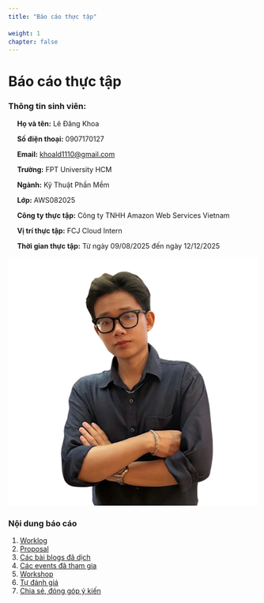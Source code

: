 ```yaml
---
title: "Báo cáo thực tập"

weight: 1
chapter: false
---
```


# Báo cáo thực tập
### Thông tin sinh viên:
&emsp; **Họ và tên:** Lê Đăng Khoa

&emsp; **Số điện thoại:** 0907170127

&emsp; **Email:** khoald1110@gmail.com

&emsp; **Trường:** FPT University HCM

&emsp; **Ngành:** Kỹ Thuật Phần Mềm

&emsp; **Lớp:** AWS082025

&emsp; **Công ty thực tập:** Công ty TNHH Amazon Web Services Vietnam

&emsp; **Vị trí thực tập:** FCJ Cloud Intern

&emsp; **Thời gian thực tập:** Từ ngày 09/08/2025 đến ngày 12/12/2025

![Ảnh đại diện của bạn](/images/Avatar.png)



### Nội dung báo cáo

1.  [Worklog](1-Worklog/)
2.  [Proposal](2-Proposal/)
3.  [Các bài blogs đã dịch](3-BlogsTranslated/)
4.  [Các events đã tham gia](4-EventParticipated/)
5.  [Workshop](5-Workshop/)
6.  [Tự đánh giá](6-Self-evaluation/)
7.  [Chia sẻ, đóng góp ý kiến](7-Feedback/)